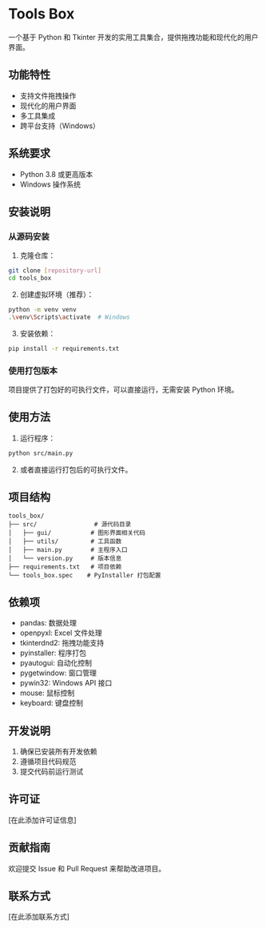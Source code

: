 # Tools Box

一个基于 Python 和 Tkinter 开发的实用工具集合，提供拖拽功能和现代化的用户界面。

## 功能特性

- 支持文件拖拽操作
- 现代化的用户界面
- 多工具集成
- 跨平台支持（Windows）

## 系统要求

- Python 3.8 或更高版本
- Windows 操作系统

## 安装说明

### 从源码安装

1. 克隆仓库：
```bash
git clone [repository-url]
cd tools_box
```

2. 创建虚拟环境（推荐）：
```bash
python -m venv venv
.\venv\Scripts\activate  # Windows
```

3. 安装依赖：
```bash
pip install -r requirements.txt
```

### 使用打包版本

项目提供了打包好的可执行文件，可以直接运行，无需安装 Python 环境。

## 使用方法

1. 运行程序：
```bash
python src/main.py
```

2. 或者直接运行打包后的可执行文件。

## 项目结构

```
tools_box/
├── src/                # 源代码目录
│   ├── gui/           # 图形界面相关代码
│   ├── utils/         # 工具函数
│   ├── main.py        # 主程序入口
│   └── version.py     # 版本信息
├── requirements.txt   # 项目依赖
└── tools_box.spec    # PyInstaller 打包配置
```

## 依赖项

- pandas: 数据处理
- openpyxl: Excel 文件处理
- tkinterdnd2: 拖拽功能支持
- pyinstaller: 程序打包
- pyautogui: 自动化控制
- pygetwindow: 窗口管理
- pywin32: Windows API 接口
- mouse: 鼠标控制
- keyboard: 键盘控制

## 开发说明

1. 确保已安装所有开发依赖
2. 遵循项目代码规范
3. 提交代码前运行测试

## 许可证

[在此添加许可证信息]

## 贡献指南

欢迎提交 Issue 和 Pull Request 来帮助改进项目。

## 联系方式

[在此添加联系方式]

